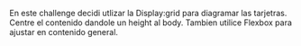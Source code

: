 En este challenge decidi utlizar la Display:grid para diagramar las tarjetras.
Centre el contenido dandole un height al body.
Tambien utilice Flexbox para ajustar en contenido general.